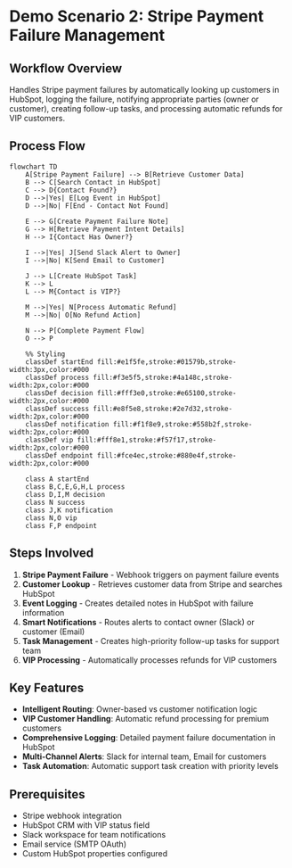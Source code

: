 # Demo Scenario 2: Stripe Payment Failure Management

## Workflow Overview
Handles Stripe payment failures by automatically looking up customers in HubSpot, logging the failure, notifying appropriate parties (owner or customer), creating follow-up tasks, and processing automatic refunds for VIP customers.

## Process Flow

```mermaid
flowchart TD
    A[Stripe Payment Failure] --> B[Retrieve Customer Data]
    B --> C[Search Contact in HubSpot]
    C --> D{Contact Found?}
    D -->|Yes| E[Log Event in HubSpot]
    D -->|No| F[End - Contact Not Found]
    
    E --> G[Create Payment Failure Note]
    G --> H[Retrieve Payment Intent Details]
    H --> I{Contact Has Owner?}
    
    I -->|Yes| J[Send Slack Alert to Owner]
    I -->|No| K[Send Email to Customer]
    
    J --> L[Create HubSpot Task]
    K --> L
    L --> M{Contact is VIP?}
    
    M -->|Yes| N[Process Automatic Refund]
    M -->|No| O[No Refund Action]
    
    N --> P[Complete Payment Flow]
    O --> P

    %% Styling
    classDef startEnd fill:#e1f5fe,stroke:#01579b,stroke-width:3px,color:#000
    classDef process fill:#f3e5f5,stroke:#4a148c,stroke-width:2px,color:#000
    classDef decision fill:#fff3e0,stroke:#e65100,stroke-width:2px,color:#000
    classDef success fill:#e8f5e8,stroke:#2e7d32,stroke-width:2px,color:#000
    classDef notification fill:#f1f8e9,stroke:#558b2f,stroke-width:2px,color:#000
    classDef vip fill:#fff8e1,stroke:#f57f17,stroke-width:2px,color:#000
    classDef endpoint fill:#fce4ec,stroke:#880e4f,stroke-width:2px,color:#000

    class A startEnd
    class B,C,E,G,H,L process
    class D,I,M decision
    class N success
    class J,K notification
    class N,O vip
    class F,P endpoint
```

## Steps Involved

1. **Stripe Payment Failure** - Webhook triggers on payment failure events
2. **Customer Lookup** - Retrieves customer data from Stripe and searches HubSpot
3. **Event Logging** - Creates detailed notes in HubSpot with failure information
4. **Smart Notifications** - Routes alerts to contact owner (Slack) or customer (Email)
5. **Task Management** - Creates high-priority follow-up tasks for support team
6. **VIP Processing** - Automatically processes refunds for VIP customers

## Key Features

- **Intelligent Routing**: Owner-based vs customer notification logic
- **VIP Customer Handling**: Automatic refund processing for premium customers
- **Comprehensive Logging**: Detailed payment failure documentation in HubSpot
- **Multi-Channel Alerts**: Slack for internal team, Email for customers
- **Task Automation**: Automatic support task creation with priority levels

## Prerequisites

- Stripe webhook integration
- HubSpot CRM with VIP status field
- Slack workspace for team notifications
- Email service (SMTP OAuth)
- Custom HubSpot properties configured
